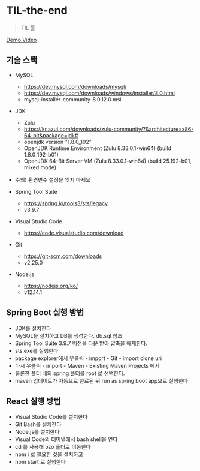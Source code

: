 # TIL-the-end
> TIL 툴  

<a href="https://youtu.be/czSCe2_brJc" target="_blank"> Demo Video </a>

## 기술 스택

- MySQL 
  - https://dev.mysql.com/downloads/mysql/
  - https://dev.mysql.com/downloads/windows/installer/8.0.html
  - mysql-installer-community-8.0.12.0.msi

- JDK
  - Zulu
  - https://kr.azul.com/downloads/zulu-community/?&architecture=x86-64-bit&package=jdk#
  - openjdk version "1.8.0_192"
  - OpenJDK Runtime Environment (Zulu 8.33.0.1-win64) (build 1.8.0_192-b01)
  - OpenJDK 64-Bit Server VM (Zulu 8.33.0.1-win64) (build 25.192-b01, mixed mode)

- 주의) 환경변수 설정을 잊지 마세요

- Spring Tool Suite
  - https://spring.io/tools3/sts/legacy
  - v3.9.7

- Visual Studio Code
  - https://code.visualstudio.com/download

- Git
  - https://git-scm.com/downloads
  - v2.25.0 
  
- Node.js
  - https://nodejs.org/ko/
  - v12.14.1

## Spring Boot 실행 방법
- JDK를 설치한다
- MySQL을 설치하고 DB를 생성한다. db.sql 참조
- Spring Tool Suite 3.9.7 버전을 다운 받아 압축을 해제한다. 
- sts.exe를 실행한다
- package explorer에서 우클릭 - import - Git - import clone uri
- 다시 우클릭 - import - Maven - Existing Maven Projects 에서
- 클론한 폴더 내의 spring 폴더를 root 로 선택한다.
- maven 업데이트가 자동으로 완료된 뒤 run as spring boot app으로 실행한다

## React 실행 방법
- Visual Studio Code를 설치한다
- Git Bash를 설치한다 
- Node.js를 설치한다
- Visual Code의 터미널에서 bash shell을 연다
- cd 를 사용해 5zo 폴더로 이동한다
- npm i 로 필요한 것을 설치하고
- npm start 로 실행한다



